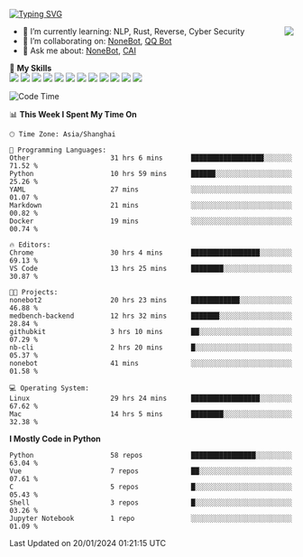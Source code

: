 [![Typing SVG](https://readme-typing-svg.herokuapp.com?size=25&duration=2500&color=8C43EA&vCenter=true&width=200&height=40&lines=Hi+there+%F0%9F%91%8B%F0%9F%8F%BB;I'm+yanyongyu)](https://git.io/typing-svg)

<a href="#">
  <img align="right" src="https://github-readme-stats.vercel.app/api?username=yanyongyu&count_private=true&show_icons=true&bg_color=15,f2f7fd,E0EAFC" />
</a>

- 🌱 I’m currently learning: NLP, Rust, Reverse, Cyber Security
- 👯 I’m collaborating on: [NoneBot](https://github.com/nonebot), [QQ Bot](https://github.com/Mrs4s/go-cqhttp)
- 💬 Ask me about: [NoneBot](https://github.com/nonebot), [CAI](https://github.com/cscs181/CAI)

🌟 **My Skills**  
![](https://img.shields.io/badge/-Python-3e74a2?style=flat-square&logo=Python&logoColor=fff)
![](https://img.shields.io/badge/-TypeScript-3178C6?style=flat-square&logo=TypeScript&logoColor=fff)
![](https://img.shields.io/badge/-Vue-4fc08d?style=flat-square&logo=Vue.js&logoColor=fff)
![](https://img.shields.io/badge/-React-2d98ce?style=flat-square&logo=React&logoColor=fff)
![](https://img.shields.io/badge/-FastAPI-009688?style=flat-square&logo=FastAPI&logoColor=fff)
![](https://img.shields.io/badge/-Linux-000000?style=flat-square&logo=Linux&logoColor=fff)
![](https://img.shields.io/badge/-Docker-2496ED?style=flat-square&logo=Docker&logoColor=fff)
![](https://img.shields.io/badge/-Kubernetes-326CE5?style=flat-square&logo=Kubernetes&logoColor=fff)
![](https://img.shields.io/badge/-GitHub%20Actions-2088FF?style=flat-square&logo=GitHubActions&logoColor=fff)
![](https://img.shields.io/badge/-PostgreSQL-4169E1?style=flat-square&logo=PostgreSQL&logoColor=fff)
![](https://img.shields.io/badge/-Redis-DC382D?style=flat-square&logo=Redis&logoColor=fff)
![](https://img.shields.io/badge/-MongoDB-47A248?style=flat-square&logo=MongoDB&logoColor=fff)

<!--START_SECTION:waka-->
![Code Time](http://img.shields.io/badge/Code%20Time-5%2C733%20hrs%2042%20mins-blue)

📊 **This Week I Spent My Time On** 

```text
🕑︎ Time Zone: Asia/Shanghai

💬 Programming Languages: 
Other                    31 hrs 6 mins       ██████████████████░░░░░░░   71.52 % 
Python                   10 hrs 59 mins      ██████░░░░░░░░░░░░░░░░░░░   25.26 % 
YAML                     27 mins             ░░░░░░░░░░░░░░░░░░░░░░░░░   01.07 % 
Markdown                 21 mins             ░░░░░░░░░░░░░░░░░░░░░░░░░   00.82 % 
Docker                   19 mins             ░░░░░░░░░░░░░░░░░░░░░░░░░   00.74 % 

🔥 Editors: 
Chrome                   30 hrs 4 mins       █████████████████░░░░░░░░   69.13 % 
VS Code                  13 hrs 25 mins      ████████░░░░░░░░░░░░░░░░░   30.87 % 

🐱‍💻 Projects: 
nonebot2                 20 hrs 23 mins      ████████████░░░░░░░░░░░░░   46.88 % 
medbench-backend         12 hrs 32 mins      ███████░░░░░░░░░░░░░░░░░░   28.84 % 
githubkit                3 hrs 10 mins       ██░░░░░░░░░░░░░░░░░░░░░░░   07.29 % 
nb-cli                   2 hrs 20 mins       █░░░░░░░░░░░░░░░░░░░░░░░░   05.37 % 
nonebot                  41 mins             ░░░░░░░░░░░░░░░░░░░░░░░░░   01.58 % 

💻 Operating System: 
Linux                    29 hrs 24 mins      █████████████████░░░░░░░░   67.62 % 
Mac                      14 hrs 5 mins       ████████░░░░░░░░░░░░░░░░░   32.38 % 
```

**I Mostly Code in Python** 

```text
Python                   58 repos            ████████████████░░░░░░░░░   63.04 % 
Vue                      7 repos             ██░░░░░░░░░░░░░░░░░░░░░░░   07.61 % 
C                        5 repos             █░░░░░░░░░░░░░░░░░░░░░░░░   05.43 % 
Shell                    3 repos             █░░░░░░░░░░░░░░░░░░░░░░░░   03.26 % 
Jupyter Notebook         1 repo              ░░░░░░░░░░░░░░░░░░░░░░░░░   01.09 % 
```




 Last Updated on 20/01/2024 01:21:15 UTC
<!--END_SECTION:waka-->
